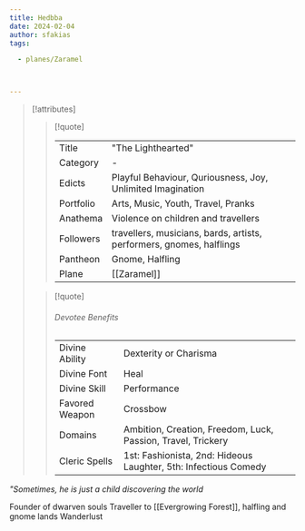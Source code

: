 ```yaml
---
title: Hedbba
date: 2024-02-04
author: sfakias
tags:

  - planes/Zaramel



---
```

> [!attributes]
> 
> > [!quote]
> >
> > | | |
> > | --- | --- |
> > | Title | "The Lighthearted" |
> > | Category | - |
> > | Edicts | Playful Behaviour, Quriousness, Joy, Unlimited Imagination |
> > | Portfolio | Arts, Music, Youth, Travel, Pranks |
> > | Anathema | Violence on children and travellers |
> > | Followers | travellers, musicians, bards, artists, performers, gnomes, halflings |
> > | Pantheon | Gnome, Halfling |
> > | Plane | [[Zaramel]] |
>
> > [!quote]
> > 
> > ###### Devotee Benefits
> > | | |
> > | --- | --- |
> > | Divine Ability | Dexterity or Charisma |
> > | Divine Font | Heal |
> > | Divine Skill | Performance |
> > | Favored Weapon | Crossbow |
> > | Domains | Ambition, Creation, Freedom, Luck, Passion, Travel, Trickery |
> > | Cleric Spells | 1st: Fashionista, 2nd: Hideous Laughter, 5th: Infectious Comedy |

*_"Sometimes, he is just a child discovering the world_*

Founder of dwarven souls
Traveller to [[Evergrowing Forest]], halfling and gnome lands
Wanderlust